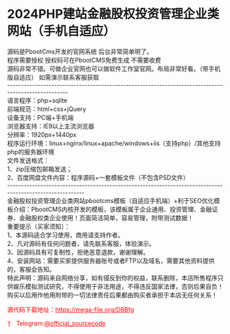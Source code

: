# 2024PHP建站金融股权投资管理企业类网站（手机自适应）

源码是PbootCms开发的官网系统 后台非常简单明了。<br>程序需要授权 授权码可在PbootCMS免费生成 不需要收费<br>源码非常不错。可做企业官网也可以做软件工作室官网。布局非常好看。（带手机版自适应） 如需演示联系客服获取<br>----------------------------------------------------------------------------------------------------<br>语言程序：php+sqlite<br>前端规范：html+css+jQuery<br>设备支持：PC端+手机端<br>浏览器支持：IE9以上主流浏览器<br>分辨率：1920px+1440px<br>程序运行环境：linux+nginx/linux+apache/windows+iis（支持php）/其他支持php的服务器环境<br>文件发送格式：<br>1、zip压缩包邮箱发送；<br>2、百度网盘文件内容：程序源码+一套模板文件（不包含PSD文件）<br>----------------------------------------------------------------------------------------------------------<br>金融股权投资管理企业类网站pbootcms模板（自适应手机端）+利于SEO优化模板介绍：PbootCMS内核开发的模板，该模板属于企业通用、投资管理、金融证券、金融股权类企业使用！页面简洁简单，容易管理，附带测试数据！<br>重要提示（买家须知）：<br>1、本源码适合学习使用，商用请支持作者。<br>2、凡对源码有任何问题者，请先联系客服，体验演示。<br>3、因源码具有可复制性，拒绝恶意退款，谢谢理解。<br>4、安装网站：需要买家提供服务器账号或者FTP以及域名，需要其他资料提供的，客服会告知。<br>特此声明：源码来自网络分享，如有侵反到你的权益，联系删除，本店所售程序只供娱乐模拟测试研究，不得使用于非法用途，不得违反国家法律，否则后果自负！购买以后用作他用附带的一切法律责任后果都由购买者承担于本店无任何关系！<br>


<p style="color: red;">源代码下载地址：<a href="https://mega-file.org/D6Bfg" style="color: red;">https://mega-file.org/D6Bfg</a></p><p style="color: red;"><img src="https://cdn-icons-png.flaticon.com/512/2111/2111646.png" alt="Telegram Icon" style="width: 16px; vertical-align: middle; margin-right: 5px;">Telegram:<a href="https://t.me/official_sourcecode" style="color: red;">@official_sourcecode</a></p>